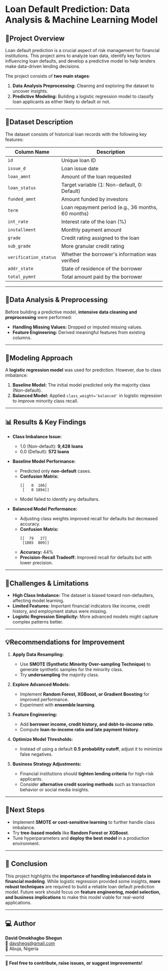 # Loan Default Prediction: Data Analysis & Machine Learning Model

## 📌Project Overview
Loan default prediction is a crucial aspect of risk management for financial institutions. This project aims to analyze loan data, identify key factors influencing loan defaults, and develop a predictive model to help lenders make data-driven lending decisions.

The project consists of **two main stages**:
1. **Data Analysis Preprocessing:** Cleaning and exploring the dataset to uncover insights.
2. **Predictive Modeling:** Building a logistic regression model to classify loan applicants as either likely to default or not.

---

## 📂Dataset Description
The dataset consists of historical loan records with the following key features:

| Column Name           | Description |
|-----------------------|-------------|
| `id`                 | Unique loan ID |
| `issue_d`            | Loan issue date |
| `loan_amnt`          | Amount of the loan requested |
| `loan_status`        | Target variable (1: Non-default, 0: Default) |
| `funded_amnt`        | Amount funded by investors |
| `term`               | Loan repayment period (e.g., 36 months, 60 months) |
| `int_rate`           | Interest rate of the loan (%) |
| `installment`        | Monthly payment amount |
| `grade`              | Credit rating assigned to the loan |
| `sub_grade`          | More granular credit rating |
| `verification_status` | Whether the borrower's information was verified |
| `addr_state`         | State of residence of the borrower |
| `total_pymnt`        | Total amount paid by the borrower |

---

## 🔎Data Analysis & Preprocessing
Before building a predictive model, **intensive data cleaning and preprocessing** were performed:
- **Handling Missing Values:** Dropped or imputed missing values.
- **Feature Engineering:** Derived meaningful features from existing columns.

---

## 🤖Modeling Approach
A **logistic regression model** was used for prediction. However, due to class imbalance:
1. **Baseline Model:** The initial model predicted only the majority class (Non-default).
2. **Balanced Model:** Applied `class_weight='balanced'` in logistic regression to improve minority class recall.

---

## 📊 Results & Key Findings
- **Class Imbalance Issue:**  
  - 1.0 (Non-default): **9,428 loans**  
  - 0.0 (Default): **572 loans**  
- **Baseline Model Performance:**  
  - Predicted only **non-default** cases.
  - **Confusion Matrix:**  
    ```
    [[   0  106]
     [   0 1894]]
    ```
  - Model failed to identify any defaulters.

- **Balanced Model Performance:**  
  - Adjusting class weights improved recall for defaults but decreased accuracy.  
  - **Confusion Matrix:**  
    ```
    [[  79   27]
     [1085  809]]
    ```
  - **Accuracy:** 44%  
  - **Precision-Recall Tradeoff:** Improved recall for defaults but with lower precision.

---

## 🚀Challenges & Limitations
- **High Class Imbalance:** The dataset is biased toward non-defaulters, affecting model learning.
- **Limited Features:** Important financial indicators like income, credit history, and employment status were missing.
- **Logistic Regression Simplicity:** More advanced models might capture complex patterns better.

---

## 💡Recommendations for Improvement
1. **Apply Data Resampling:**  
   - Use **SMOTE (Synthetic Minority Over-sampling Technique)** to generate synthetic samples for the minority class.  
   - Try **undersampling** the majority class.  

2. **Explore Advanced Models:**  
   - Implement **Random Forest, XGBoost, or Gradient Boosting** for improved performance.  
   - Experiment with **ensemble learning**.  

3. **Feature Engineering:**  
   - Add **borrower income, credit history, and debt-to-income ratio**.  
   - Compute **loan-to-income ratio and late payment history**.  

4. **Optimize Model Thresholds:**  
   - Instead of using a default **0.5 probability cutoff**, adjust it to minimize false negatives.  

5. **Business Strategy Adjustments:**  
   - Financial institutions should **tighten lending criteria** for high-risk applicants.  
   - Consider **alternative credit scoring methods** such as transaction behavior or social media insights.  

---

## 📌Next Steps
- Implement **SMOTE or cost-sensitive learning** to further handle class imbalance.
- Try **tree-based models** like **Random Forest or XGBoost**.
- Tune hyperparameters and **deploy the best model** in a production environment.

---

## 🎯 **Conclusion**
This project highlights the **importance of handling imbalanced data in financial modeling**. While logistic regression provided some insights, **more robust techniques** are required to build a reliable loan default prediction model. Future work should focus on **feature engineering, model selection, and business implications** to make this model viable for real-world applications.

---

## 💻 Author
**David Omokhagbo Shegun**  
📧 davshegs@gmail.com  
📍 Abuja, Nigeria  

---

**🔗 Feel free to contribute, raise issues, or suggest improvements!**

